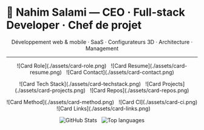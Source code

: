 # 👋 Nahim Salami — CEO · Full-stack Developer · Chef de projet

<p align="center">
  Développement web & mobile · SaaS · Configurateurs 3D · Architecture · Management
</p>

---

<p align="center">
  <!-- Row 1 -->
  ![Card Role](./assets/card-role.png) &nbsp;
  ![Card Resume](./assets/card-resume.png) &nbsp;
  ![Card Contact](./assets/card-contact.png)
</p>

<p align="center">
  <!-- Row 2 -->
  ![Card Tech Stack](./assets/card-techstack.png) &nbsp;
  ![Card Projects](./assets/card-projects.png) &nbsp;
  ![Card Repos](./assets/card-repos.png)
</p>

<p align="center">
  <!-- Row 3 -->
  ![Card Method](./assets/card-method.png) &nbsp;
  ![Card CI](./assets/card-ci.png) &nbsp;
  ![Card Links](./assets/card-links.png)
</p>

<p align="center">
  <!-- GitHub widgets externes -->
  <img alt="GitHub Stats" src="https://github-readme-stats.vercel.app/api?username=nahim-salami&show_icons=true&theme=github_dark&count_private=true" />
  &nbsp;
  <img alt="Top languages" src="https://github-readme-stats.vercel.app/api/top-langs/?username=nahim-salami&layout=compact&theme=github_dark" />
</p>

